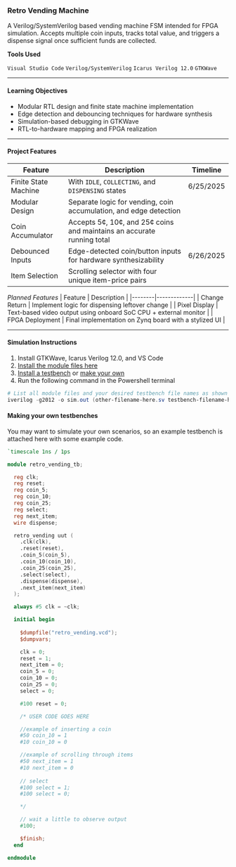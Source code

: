 ### Retro Vending Machine
A Verilog/SystemVerilog based vending machine FSM intended for FPGA simulation. Accepts multiple coin inputs, tracks total value, and triggers a dispense signal once sufficient funds are collected.

**Tools Used**

`Visual Studio Code`
`Verilog/SystemVerilog`
`Icarus Verilog 12.0`
`GTKWave`

---

#### **Learning Objectives**

- Modular RTL design and finite state machine implementation
- Edge detection and debouncing techniques for hardware synthesis 
- Simulation-based debugging in GTKWave
- RTL-to-hardware mapping and FPGA realization

---

#### **Project Features**

| Feature | Description | Timeline |
|--------|-------------|--------|
| Finite State Machine | With `IDLE`, `COLLECTING`, and `DISPENSING` states | 6/25/2025
| Modular Design | Separate logic for vending, coin accumulation, and edge detection | 
| Coin Accumulator | Accepts 5¢, 10¢, and 25¢ coins and maintains an accurate running total | 
| Debounced Inputs | Edge-detected coin/button inputs for hardware synthesizability | 6/26/2025
| Item Selection | Scrolling selector with four unique item-price pairs | 

*Planned Features* 
| Feature | Description |
|--------|-------------|
| Change Return | Implement logic for dispensing leftover change |
| Pixel Display | Text-based video output using onboard SoC CPU + external monitor |
| FPGA Deployment | Final implementation on Zynq board with a stylized UI |

---

#### **Simulation Instructions**

1. Install GTKWave, Icarus Verilog 12.0, and VS Code
2. [Install the module files here](src)
3. [Install a testbench](tb) or [make your own](#make-your-own)
4. Run the following command in the Powershell terminal

```powershell
# List all module files and your desired testbench file names as shown (removing parentheses)
iverilog -g2012 -o sim.out (other-filename-here.sv testbench-filename-here.sv); vvp sim.out; if (Test-Path "retro_vending.vcd") { Start-Process gtkwave "retro_vending.vcd" }
```
<a>
<a name="make-your-own"></a>
  
#### **Making your own testbenches**

You may want to simulate your own scenarios, so an example testbench is attached here with some example code.

```verilog
`timescale 1ns / 1ps 

module retro_vending_tb;

  reg clk;
  reg reset;
  reg coin_5;
  reg coin_10;
  reg coin_25;
  reg select;
  reg next_item;
  wire dispense;

  retro_vending uut (
    .clk(clk),
    .reset(reset),
    .coin_5(coin_5),
    .coin_10(coin_10),
    .coin_25(coin_25),
    .select(select),
    .dispense(dispense),
    .next_item(next_item)
  );

  always #5 clk = ~clk;

  initial begin
    
    $dumpfile("retro_vending.vcd");
    $dumpvars;

    clk = 0;
    reset = 1;
    next_item = 0;
    coin_5 = 0;
    coin_10 = 0;
    coin_25 = 0;
    select = 0;

    #100 reset = 0;

    /* USER CODE GOES HERE 

    //example of inserting a coin
    #50 coin_10 = 1
    #10 coin_10 = 0

    //example of scrolling through items
    #50 next_item = 1
    #10 next_item = 0
 
    // select
    #100 select = 1;
    #100 select = 0;

    */

    // wait a little to observe output
    #100;

    $finish;
  end

endmodule
```
